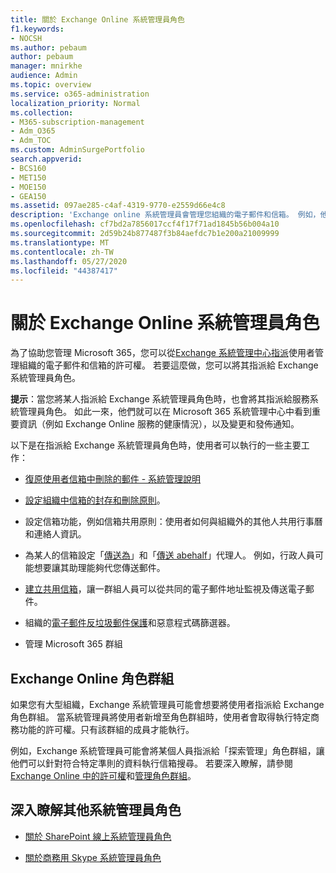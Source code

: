 ```yaml
---
title: 關於 Exchange Online 系統管理員角色
f1.keywords:
- NOCSH
ms.author: pebaum
author: pebaum
manager: mnirkhe
audience: Admin
ms.topic: overview
ms.service: o365-administration
localization_priority: Normal
ms.collection:
- M365-subscription-management
- Adm_O365
- Adm_TOC
ms.custom: AdminSurgePortfolio
search.appverid:
- BCS160
- MET150
- MOE150
- GEA150
ms.assetid: 097ae285-c4af-4319-9770-e2559d66e4c8
description: 'Exchange online 系統管理員會管理您組織的電子郵件和信箱。 例如，他們會在使用者的信箱中復原已刪除的郵件。 '
ms.openlocfilehash: cf7bd2a7856017ccf4f17f71ad1845b56b004a10
ms.sourcegitcommit: 2d59b24b877487f3b84aefdc7b1e200a21009999
ms.translationtype: MT
ms.contentlocale: zh-TW
ms.lasthandoff: 05/27/2020
ms.locfileid: "44387417"
---
```

# <a name="about-the-exchange-online-admin-role"></a>關於 Exchange Online 系統管理員角色

為了協助您管理 Microsoft 365，您可以從[Exchange 系統管理中心](https://go.microsoft.com/fwlink/p/?LinkID=271807)[指派](assign-admin-roles.md)使用者管理組織的電子郵件和信箱的許可權。 若要這麼做，您可以將其指派給 Exchange 系統管理員角色。 
  
 **提示**：當您將某人指派給 Exchange 系統管理員角色時，也會將其指派給服務系統管理員角色。 如此一來，他們就可以在 Microsoft 365 系統管理中心中看到重要資訊（例如 Exchange Online 服務的健康情況），以及變更和發佈通知。 
  
以下是在指派給 Exchange 系統管理員角色時，使用者可以執行的一些主要工作： 
  
- [復原使用者信箱中刪除的郵件 - 系統管理說明](https://docs.microsoft.com/office365/enterprise/recover-deleted-items-in-a-mailbox)
    
- [設定組織中信箱的封存和刪除原則](https://docs.microsoft.com/microsoft-365/compliance/set-up-an-archive-and-deletion-policy-for-mailboxes)。
    
- 設定信箱功能，例如信箱共用原則：使用者如何與組織外的其他人共用行事曆和連絡人資訊。 
    
- 為某人的信箱設定「[傳送為](give-mailbox-permissions-to-another-user.md#send-email-from-another-users-mailbox)」和「[傳送 abehalf](give-mailbox-permissions-to-another-user.md#send-email-on-behalf-of-another-user)」代理人。 例如，行政人員可能想要讓其助理能夠代您傳送郵件。 
    
- [建立共用信箱](../email/create-a-shared-mailbox.md)，讓一群組人員可以從共同的電子郵件地址監視及傳送電子郵件。 
    
- 組織的[電子郵件反垃圾郵件保護](https://docs.microsoft.com/microsoft-365/security/office-365-security/anti-spam-protection)和惡意程式碼篩選器。 
    
- 管理 Microsoft 365 群組
    
## <a name="exchange-online-role-groups"></a>Exchange Online 角色群組

如果您有大型組織，Exchange 系統管理員可能會想要將使用者指派給 Exchange 角色群組。 當系統管理員將使用者新增至角色群組時，使用者會取得執行特定商務功能的許可權。只有該群組的成員才能執行。
  
 例如，Exchange 系統管理員可能會將某個人員指派給「探索管理」角色群組，讓他們可以針對符合特定準則的資料執行信箱搜尋。 若要深入瞭解，請參閱[Exchange Online 中的許可權](https://docs.microsoft.com/exchange/permissions-exo/permissions-exo)和[管理角色群組](https://docs.microsoft.com/exchange/manage-role-groups-exchange-2013-help)。
  
## <a name="learn-about-other-admin-roles"></a>深入瞭解其他系統管理員角色
    
- [關於 SharePoint 線上系統管理員角色](https://docs.microsoft.com/sharepoint/sharepoint-admin-role)
    
- [關於商務用 Skype 系統管理員角色](https://docs.microsoft.com/skypeforbusiness/skype-for-business-online)
    
